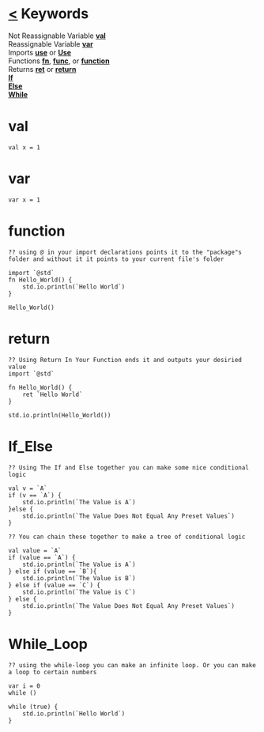 # [<](readme.md) Keywords

Not Reassignable Variable [**val**]()
<br/>
Reassignable Variable [**var**]()
<br/>
Imports [**use**](#function) or [**Use**](#function)
<br/>
Functions [**fn**](#function), [**func**](#function), or [**function**](#function)
<br/>
Returns [**ret**](#return) or [**return**](#return)
<br/>
[**If**](#If_Else)
<br/>
[**Else**](#If_Else)
<br/>
[**While**](#While_Loop)

# val
```soup
val x = 1
```

# var
```soup
var x = 1
```

# function
```soup
?? using @ in your import declarations points it to the "package"s folder and without it it points to your current file's folder 

import `@std`
fn Hello_World() {
    std.io.println(`Hello World`)
}

Hello_World()
```

# return

```soup
?? Using Return In Your Function ends it and outputs your desiried value
import `@std`

fn Hello_World() {
    ret `Hello World`
}

std.io.println(Hello_World())
```

# If_Else
```soup
?? Using The If and Else together you can make some nice conditional logic

val v = `A`
if (v == `A`) {
    std.io.println(`The Value is A`)
}else {
    std.io.println(`The Value Does Not Equal Any Preset Values`)
}

?? You can chain these together to make a tree of conditional logic

val value = `A`
if (value == `A`) {
    std.io.println(`The Value is A`)
} else if (value == `B`){
    std.io.println(`The Value is B`)
} else if (value == `C`) {
    std.io.println(`The Value is C`)
} else {
    std.io.println(`The Value Does Not Equal Any Preset Values`)
}
```

# While_Loop
```soup
?? using the while-loop you can make an infinite loop. Or you can make a loop to certain numbers

var i = 0
while ()

while (true) {
    std.io.println(`Hello World`)
}

```